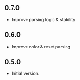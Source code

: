 ## 0.7.0

- Improve parsing logic & stability

## 0.6.0

- Improve color & reset parsing

## 0.5.0

- Initial version.
